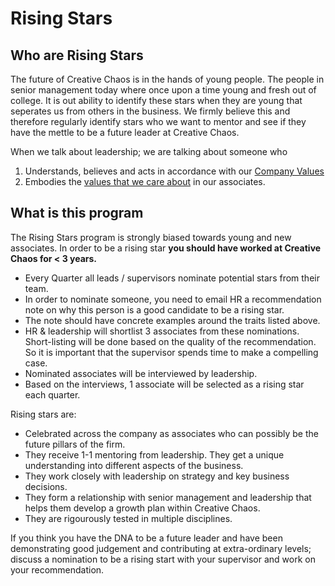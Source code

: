 # Rising Stars

## Who are Rising Stars
The future of Creative Chaos is in the hands of young people. The people in senior management today where once upon a time young and fresh out of college. It is out ability to identify these stars when they are young that seperates us from others in the business. We firmly believe this and therefore regularly identify stars who we want to mentor and see if they have the mettle to be a future leader at Creative Chaos.

When we talk about leadership; we are talking about someone who 
1) Understands, believes and acts in accordance with our [Company Values](ourcompanyvalues.md)
2) Embodies the [values that we care about](whatwevalueinassociates.md) in our associates.

## What is this program
The Rising Stars program is strongly biased towards young and new associates. In order to be a rising star **you should have worked at Creative Chaos for < 3 years.** 

- Every Quarter all leads / supervisors nominate potential stars from their team. 
- In order to nominate someone, you need to email HR a recommendation note on why this person is a good candidate to be a rising star. 
- The note should have concrete examples around the traits listed above.
- HR & leadership will shortlist 3 associates from these nominations. Short-listing will be done based on the quality of the recommendation. So it is important that the supervisor spends time to make a compelling case.
- Nominated  associates will be interviewed by leadership. 
- Based on the interviews, 1 associate will be selected as a rising star each quarter.

Rising stars are:
- Celebrated across the company as associates who can possibly be the future pillars of the firm.
- They receive 1-1 mentoring from leadership. They get a unique understanding into different aspects of the business.
- They work closely with leadership on strategy and key business decisions.
- They form a relationship with senior management and leadership that helps them develop a growth plan within Creative Chaos.
- They are rigourously tested in multiple disciplines.

If you think you have the DNA to be a future leader and have been demonstrating good judgement and contributing at extra-ordinary levels; discuss a nomination to be a rising start with your supervisor and work on your recommendation.
